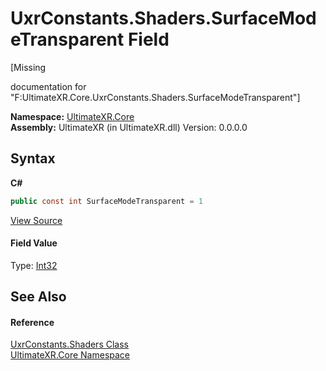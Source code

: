 # UxrConstants.Shaders.SurfaceModeTransparent Field
 

\[Missing <summary> documentation for "F:UltimateXR.Core.UxrConstants.Shaders.SurfaceModeTransparent"\]

**Namespace:**&nbsp;<a href="N_UltimateXR_Core">UltimateXR.Core</a><br />**Assembly:**&nbsp;UltimateXR (in UltimateXR.dll) Version: 0.0.0.0

## Syntax

**C#**<br />
``` C#
public const int SurfaceModeTransparent = 1
```

<a href="UltimateXR/Scripts/Core/UxrConstants.cs" rel="noopener noreferrer" title="View the source code">View Source</a><br />

#### Field Value
Type: <a href="https://docs.microsoft.com/dotnet/api/system.int32" target="_blank" rel="noopener noreferrer">Int32</a>

## See Also


#### Reference
<a href="T_UltimateXR_Core_UxrConstants_Shaders">UxrConstants.Shaders Class</a><br /><a href="N_UltimateXR_Core">UltimateXR.Core Namespace</a><br />